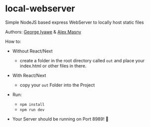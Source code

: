 # local-webserver
Simple NodeJS based express WebServer to locally host static files

Authors: [George Iyawe](https://github.com/cd-Roid) & [Alex Masny](https://github.com/alexmasny-kt)

How to: 

- Without React/Next
  - create a folder in the root directory called `out` and place your index.html or other files in there. 

- With React/Next
  - copy your `out` Folder into the Project
  
- Run:
  - `npm install`
  - `npm run dev`
  
- Your Server should be running on Port 8989! :partying_face:
